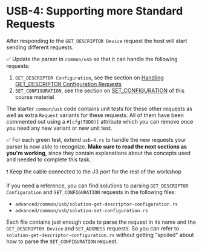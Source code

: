 # USB-4: Supporting more Standard Requests

After responding to the `GET_DESCRIPTOR Device` request the host will start sending different requests.

✅ Update the parser in `common/usb` so that it can handle the following requests:

1. `GET_DESCRIPTOR Configuration`, see the section on [Handling GET_DESCRIPTOR Configuration Requests](./get-descriptor-config.md#handling-get_descriptor-configuration-requests)
2. `SET_CONFIGURATION`, see the section on [SET_CONFIGURATION](./getting-device-configured.md#set_configuration) of this course material

The starter `common/usb` code contains unit tests for these other requests as well as extra `Request` variants for these requests. All of them have been commented out using a `#[cfg(TODO)]` attribute which you can remove once you need any new variant or new unit test.

✅ For each green test, extend `usb-4.rs` to handle the new requests your parser is now able to recognize. **Make sure to read the next sections as you're working**, since they contain explanations about the concepts used and needed to complete this task.

❗️ Keep the cable connected to the J3 port for the rest of the workshop

If you need a reference, you can find solutions to parsing `GET_DESCRIPTOR Configuration` and `SET_CONFIGURATION` requests in the following files:

- `advanced/common/usb/solution-get-descriptor-configuration.rs`
- `advanced/common/usb/solution-set-configuration.rs`

Each file contains just enough code to parse the request in its name and the `GET_DESCRIPTOR Device` and `SET_ADDRESS` requests. So you can refer to `solution-get-descriptor-configuration.rs` without getting "spoiled" about how to parse the `SET_CONFIGURATION` request.
